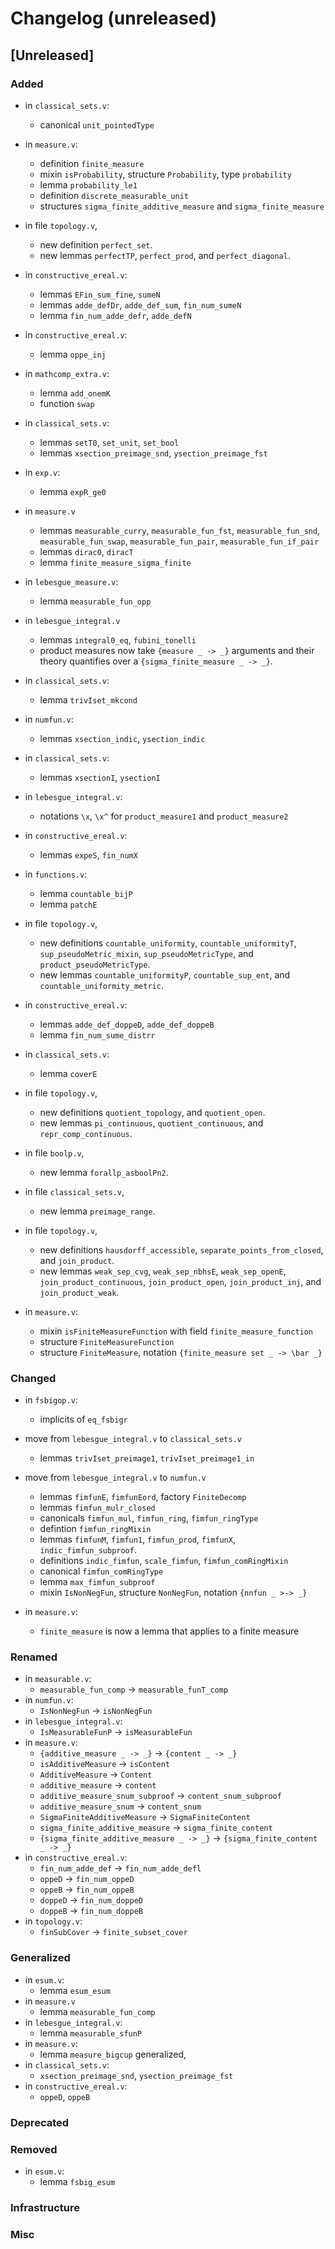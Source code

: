 # Changelog (unreleased)

## [Unreleased]

### Added

- in `classical_sets.v`:
  + canonical `unit_pointedType`
- in `measure.v`:
  + definition `finite_measure`
  + mixin `isProbability`, structure `Probability`, type `probability`
  + lemma `probability_le1`
  + definition `discrete_measurable_unit`
  + structures `sigma_finite_additive_measure` and `sigma_finite_measure`

- in file `topology.v`,
  + new definition `perfect_set`.
  + new lemmas `perfectTP`, `perfect_prod`, and `perfect_diagonal`.
- in `constructive_ereal.v`:
  + lemmas `EFin_sum_fine`, `sumeN`
  + lemmas `adde_defDr`, `adde_def_sum`, `fin_num_sumeN`
  + lemma `fin_num_adde_defr`, `adde_defN`

- in `constructive_ereal.v`:
  + lemma `oppe_inj`

- in `mathcomp_extra.v`:
  + lemma `add_onemK`
  + function `swap`
- in `classical_sets.v`:
  + lemmas `setT0`, `set_unit`, `set_bool`
  + lemmas `xsection_preimage_snd`, `ysection_preimage_fst`
- in `exp.v`:
  + lemma `expR_ge0`
- in `measure.v`
  + lemmas `measurable_curry`, `measurable_fun_fst`, `measurable_fun_snd`,
    `measurable_fun_swap`, `measurable_fun_pair`, `measurable_fun_if_pair`
  + lemmas `dirac0`, `diracT`
  + lemma `finite_measure_sigma_finite`
- in `lebesgue_measure.v`:
  + lemma `measurable_fun_opp`
- in `lebesgue_integral.v`
  + lemmas `integral0_eq`, `fubini_tonelli`
  + product measures now take `{measure _ -> _}` arguments and their
    theory quantifies over a `{sigma_finite_measure _ -> _}`.

- in `classical_sets.v`:
  + lemma `trivIset_mkcond`
- in `numfun.v`:
  + lemmas `xsection_indic`, `ysection_indic`
- in `classical_sets.v`:
  + lemmas `xsectionI`, `ysectionI`
- in `lebesgue_integral.v`:
  + notations `\x`, `\x^` for `product_measure1` and `product_measure2`

- in `constructive_ereal.v`:
  + lemmas `expeS`, `fin_numX`

- in `functions.v`:
  + lemma `countable_bijP`
  + lemma `patchE`

- in file `topology.v`,
  + new definitions `countable_uniformity`, `countable_uniformityT`, 
    `sup_pseudoMetric_mixin`, `sup_pseudoMetricType`, and 
    `product_pseudoMetricType`.
  + new lemmas `countable_uniformityP`, `countable_sup_ent`, and 
    `countable_uniformity_metric`.

- in `constructive_ereal.v`:
  + lemmas `adde_def_doppeD`, `adde_def_doppeB`
  + lemma `fin_num_sume_distrr`
- in `classical_sets.v`:
  + lemma `coverE`

- in file `topology.v`,
  + new definitions `quotient_topology`, and `quotient_open`.
  + new lemmas `pi_continuous`, `quotient_continuous`, and
    `repr_comp_continuous`.

- in file `boolp.v`,
  + new lemma `forallp_asboolPn2`.
- in file `classical_sets.v`,
  + new lemma `preimage_range`.
- in file `topology.v`,
  + new definitions `hausdorff_accessible`, `separate_points_from_closed`, and 
    `join_product`.
  + new lemmas `weak_sep_cvg`, `weak_sep_nbhsE`, `weak_sep_openE`, 
    `join_product_continuous`, `join_product_open`, `join_product_inj`, and 
    `join_product_weak`. 
- in `measure.v`:
  + mixin `isFiniteMeasureFunction` with field `finite_measure_function`
  + structure `FiniteMeasureFunction`
  + structure `FiniteMeasure`, notation `{finite_measure set _ -> \bar _}`

### Changed

- in `fsbigop.v`:
  + implicits of `eq_fsbigr`
- move from `lebesgue_integral.v` to `classical_sets.v`
  + lemmas `trivIset_preimage1`, `trivIset_preimage1_in`
- move from `lebesgue_integral.v` to `numfun.v`
  + lemmas `fimfunE`, `fimfunEord`, factory `FiniteDecomp`
  + lemmas `fimfun_mulr_closed`
  + canonicals `fimfun_mul`, `fimfun_ring`, `fimfun_ringType`
  + defintion `fimfun_ringMixin`
  + lemmas `fimfunM`, `fimfun1`, `fimfun_prod`, `fimfunX`,
    `indic_fimfun_subproof`.
  + definitions `indic_fimfun`, `scale_fimfun`, `fimfun_comRingMixin`
  + canonical `fimfun_comRingType`
  + lemma `max_fimfun_subproof`
  + mixin `IsNonNegFun`, structure `NonNegFun`, notation `{nnfun _ >-> _}`

- in `measure.v`:
  + `finite_measure` is now a lemma that applies to a finite measure

### Renamed

- in `measurable.v`:
  + `measurable_fun_comp` -> `measurable_funT_comp`
- in `numfun.v`:
  + `IsNonNegFun` -> `isNonNegFun`
- in `lebesgue_integral.v`:
  + `IsMeasurableFunP` -> `isMeasurableFun`
- in `measure.v`:
  + `{additive_measure _ -> _}` -> `{content _ -> _}`
  + `isAdditiveMeasure` -> `isContent`
  + `AdditiveMeasure` -> `Content`
  + `additive_measure` -> `content`
  + `additive_measure_snum_subproof` -> `content_snum_subproof`
  + `additive_measure_snum` -> `content_snum`
  + `SigmaFiniteAdditiveMeasure` -> `SigmaFiniteContent`
  + `sigma_finite_additive_measure` -> `sigma_finite_content`
  + `{sigma_finite_additive_measure _ -> _}` -> `{sigma_finite_content _ -> _}`
- in `constructive_ereal.v`:
  + `fin_num_adde_def` -> `fin_num_adde_defl`
  + `oppeD` -> `fin_num_oppeD`
  + `oppeB` -> `fin_num_oppeB`
  + `doppeD` -> `fin_num_doppeD`
  + `doppeB` -> `fin_num_doppeB`
- in `topology.v`:
  + `finSubCover` -> `finite_subset_cover`

### Generalized

- in `esum.v`:
  + lemma `esum_esum`
- in `measure.v`
  + lemma `measurable_fun_comp`
- in `lebesgue_integral.v`:
  + lemma `measurable_sfunP`
- in `measure.v`:
  + lemma `measure_bigcup` generalized,
- in `classical_sets.v`:
  + `xsection_preimage_snd`, `ysection_preimage_fst`
- in `constructive_ereal.v`:
  + `oppeD`, `oppeB`

### Deprecated

### Removed

- in `esum.v`:
  + lemma `fsbig_esum`

### Infrastructure

### Misc
